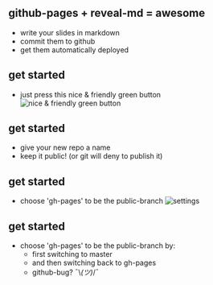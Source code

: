 <!--s-->
## github-pages + reveal-md = awesome

* write your slides in markdown <!-- .element: class="fragment" data-fragment-index="0" -->
* commit them to github <!-- .element: class="fragment" data-fragment-index="1" -->
* get them automatically deployed <!-- .element: class="fragment" data-fragment-index=2" -->

<!--s-->
## get started

* just press this nice & friendly green button
![nice & friendly green button](img/1_pressButton.png)

<!--s-->
## get started

* give your new repo a name
* keep it public! (or git will deny to publish it)

<!--s-->
## get started

* choose 'gh-pages' to be the public-branch
![settings](img/2_settings.png)

<!--s-->
## get started

* choose 'gh-pages' to be the public-branch by:
  * first switching to master
  * and then switching back to gh-pages
  * github-bug? ¯\\_(ツ)_/¯
